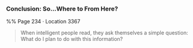 ### Conclusion: So…Where to From Here? 
%% Page 234 · Location 3367 
> When intelligent people read, they ask themselves a simple question: What do I plan to do with this information? 
